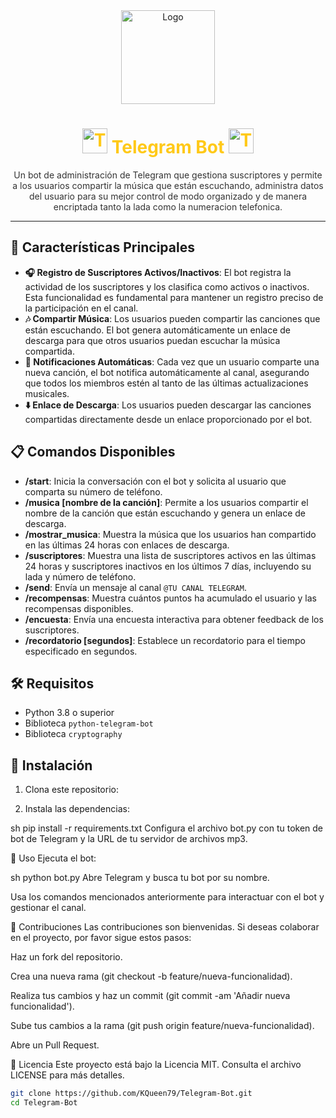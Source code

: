 <div align="center">
  <img src="https://64.media.tumblr.com/52138e81f9b6378e43b2a6e0c8563874/cceeceecf04c75e3-fe/s96x96u_c1/2d838a79bc6b431a9cc8bf09866fcfdbc0e2ee9c.pnj" alt="Logo" width="150">
  <h1 style="color:#FFC918;"> <img src="https://upload.wikimedia.org/wikipedia/commons/8/82/Telegram_logo.svg" alt="Telegram" width="40" height="40">
 Telegram Bot <img src="https://upload.wikimedia.org/wikipedia/commons/8/82/Telegram_logo.svg" alt="Telegram" width="40" height="40">
 </h1>
  <p style="color:#333333;">
    Un bot de administración de Telegram que gestiona suscriptores y permite a los usuarios compartir la música que están escuchando, administra datos del usuario para su mejor control de modo organizado y de manera encriptada tanto la lada como la numeracion telefonica.
  </p>
</div>

---

## 🌟 Características Principales

- **🎧 Registro de Suscriptores Activos/Inactivos**: El bot registra la actividad de los suscriptores y los clasifica como activos o inactivos. Esta funcionalidad es fundamental para mantener un registro preciso de la participación en el canal.
- **🎶 Compartir Música**: Los usuarios pueden compartir las canciones que están escuchando. El bot genera automáticamente un enlace de descarga para que otros usuarios puedan escuchar la música compartida.
- **🔔 Notificaciones Automáticas**: Cada vez que un usuario comparte una nueva canción, el bot notifica automáticamente al canal, asegurando que todos los miembros estén al tanto de las últimas actualizaciones musicales.
- **⬇️ Enlace de Descarga**: Los usuarios pueden descargar las canciones compartidas directamente desde un enlace proporcionado por el bot.

## 📋 Comandos Disponibles

- **/start**: Inicia la conversación con el bot y solicita al usuario que comparta su número de teléfono.
- **/musica [nombre de la canción]**: Permite a los usuarios compartir el nombre de la canción que están escuchando y genera un enlace de descarga.
- **/mostrar_musica**: Muestra la música que los usuarios han compartido en las últimas 24 horas con enlaces de descarga.
- **/suscriptores**: Muestra una lista de suscriptores activos en las últimas 24 horas y suscriptores inactivos en los últimos 7 días, incluyendo su lada y número de teléfono.
- **/send**: Envía un mensaje al canal `@TU CANAL TELEGRAM`.
- **/recompensas**: Muestra cuántos puntos ha acumulado el usuario y las recompensas disponibles.
- **/encuesta**: Envía una encuesta interactiva para obtener feedback de los suscriptores.
- **/recordatorio [segundos]**: Establece un recordatorio para el tiempo especificado en segundos.

## 🛠️ Requisitos

- Python 3.8 o superior
- Biblioteca `python-telegram-bot`
- Biblioteca `cryptography`

## 🚀 Instalación

1. Clona este repositorio:

2. Instala las dependencias:

sh
pip install -r requirements.txt
Configura el archivo bot.py con tu token de bot de Telegram y la URL de tu servidor de archivos mp3.

📝 Uso
Ejecuta el bot:

sh
python bot.py
Abre Telegram y busca tu bot por su nombre.

Usa los comandos mencionados anteriormente para interactuar con el bot y gestionar el canal.

🤝 Contribuciones
Las contribuciones son bienvenidas. Si deseas colaborar en el proyecto, por favor sigue estos pasos:

Haz un fork del repositorio.

Crea una nueva rama (git checkout -b feature/nueva-funcionalidad).

Realiza tus cambios y haz un commit (git commit -am 'Añadir nueva funcionalidad').

Sube tus cambios a la rama (git push origin feature/nueva-funcionalidad).

Abre un Pull Request.

📄 Licencia
Este proyecto está bajo la Licencia MIT. Consulta el archivo LICENSE para más detalles.
   ```sh
   git clone https://github.com/KQueen79/Telegram-Bot.git
   cd Telegram-Bot


